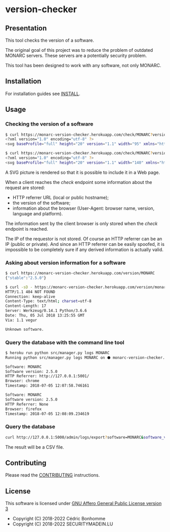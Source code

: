 # version-checker

## Presentation

This tool checks the version of a software.

The original goal of this project was to reduce the problem of outdated MONARC
servers. These servers are a potentially security problem.

This tool has been designed to work with any software, not only MONARC.


## Installation

For installation guides see [INSTALL](INSTALL).


## Usage

### Checking the version of a software

```bash
$ curl https://monarc-version-checker.herokuapp.com/check/MONARC?version=2.5.0
<?xml version="1.0" encoding="utf-8" ?>
<svg baseProfile="full" height="20" version="1.1" width="95" xmlns="http://www.w3.org/2000/svg" xmlns:ev="http://www.w3.org/2001/xml-events" xmlns:xlink="http://www.w3.org/1999/xlink"><defs /><rect fill="green" height="20" width="95" x="0" y="0" /><g fill="white" font-family="DejaVu Sans" font-size="14"><text fill="white" font-weight="bold" x="5" y="15">up-to-date</text></g></svg>

$ curl https://monarc-version-checker.herokuapp.com/check/MONARC?version=2.4.0
<?xml version="1.0" encoding="utf-8" ?>
<svg baseProfile="full" height="20" version="1.1" width="140" xmlns="http://www.w3.org/2000/svg" xmlns:ev="http://www.w3.org/2001/xml-events" xmlns:xlink="http://www.w3.org/1999/xlink"><defs /><rect fill="orange" height="20" width="140" x="0" y="0" /><g fill="white" font-family="DejaVu Sans" font-size="14"><text fill="white" font-weight="bold" x="5" y="15">update available</text></g></svg>
```

A SVG picture is rendered so that it is possible to include it in a Web page.

When a client reaches the *check* endpoint some information about the request
are stored:

- HTTP referrer URL (local or public hostname);
- the version of the software;
- information about the browser (User-Agent: browser name, version, language
  and platform).


The information sent by the client browser is only stored when the *check*
endpoint is reached.

The IP of the requestor is not stored. Of course an HTTP referrer can be an
IP (public or private). And since an HTTP referrer can be easily spoofed, it
is impossible to be completely sure if any derived information is actually
valid.


### Asking about version information for a software

```bash
$ curl https://monarc-version-checker.herokuapp.com/version/MONARC
{"stable":"2.5.0"}

$ curl -sD - https://monarc-version-checker.herokuapp.com/version/monarc
HTTP/1.1 404 NOT FOUND
Connection: keep-alive
Content-Type: text/html; charset=utf-8
Content-Length: 17
Server: Werkzeug/0.14.1 Python/3.6.6
Date: Thu, 05 Jul 2018 13:25:55 GMT
Via: 1.1 vegur

Unknown software.
```


### Query the database with the command line tool

```bash
$ heroku run python src/manager.py logs MONARC
Running python src/manager.py logs MONARC on ⬢ monarc-version-checker... up, run.2944 (Free)

Software: MONARC
Software version: 2.5.0
HTTP Referrer: http://127.0.0.1:5001/
Browser: chrome
Timestamp: 2018-07-05 12:07:58.746161

Software: MONARC
Software version: 2.5.0
HTTP Referrer: None
Browser: firefox
Timestamp: 2018-07-05 12:08:09.234619
```


### Query the database

```bash
curl http://127.0.0.1:5000/admin/logs/export?software=MONARC&software_version=2.5.0
```

The result will be a CSV file.


## Contributing

Please read the [CONTRIBUTING](CONTRIBUTING.md) instructions.


## License

This software is licensed under
[GNU Affero General Public License version 3](https://www.gnu.org/licenses/agpl-3.0.html)

- Copyright (C) 2018-2022 Cédric Bonhomme
- Copyright (C) 2018-2022 SECURITYMADEIN.LU
